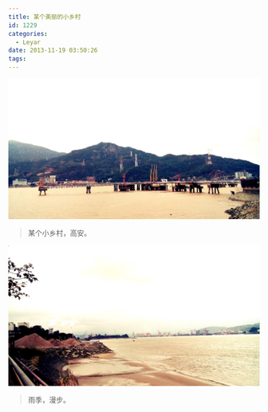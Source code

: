 ```yaml
---
title: 某个美丽的小乡村
id: 1229
categories:
  - Leyar
date: 2013-11-19 03:50:26
tags:
---
```


![13-11-13 - 1](/images/13-11-13-1.jpg)

> 某个小乡村，高安。<!--more-->

![13-11-13 - 3](/images/13-11-13-3.jpg)

> 雨季，漫步。

